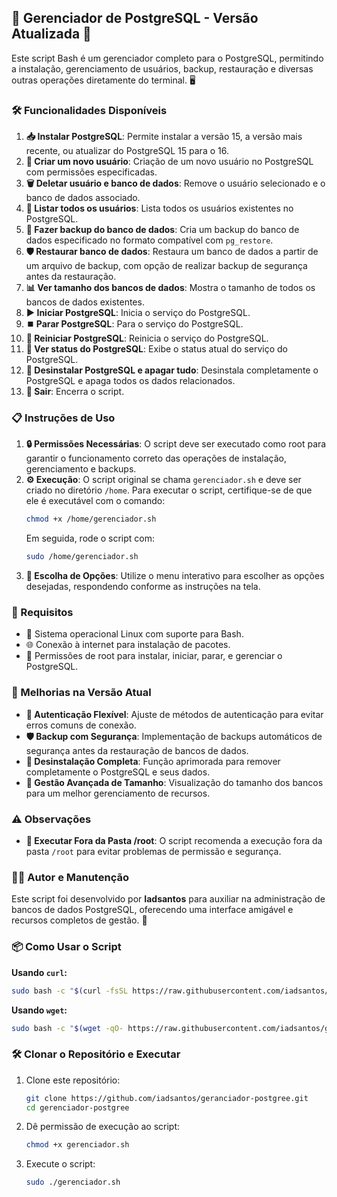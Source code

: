 
## 🚀 Gerenciador de PostgreSQL - Versão Atualizada 🎉

Este script Bash é um gerenciador completo para o PostgreSQL, permitindo a instalação, gerenciamento de usuários, backup, restauração e diversas outras operações diretamente do terminal. 🖥️

### 🛠️ Funcionalidades Disponíveis

1. **📥 Instalar PostgreSQL**: Permite instalar a versão 15, a versão mais recente, ou atualizar do PostgreSQL 15 para o 16.
2. **👤 Criar um novo usuário**: Criação de um novo usuário no PostgreSQL com permissões especificadas.
3. **🗑️ Deletar usuário e banco de dados**: Remove o usuário selecionado e o banco de dados associado.
4. **📜 Listar todos os usuários**: Lista todos os usuários existentes no PostgreSQL.
5. **💾 Fazer backup do banco de dados**: Cria um backup do banco de dados especificado no formato compatível com `pg_restore`.
6. **🛡️ Restaurar banco de dados**: Restaura um banco de dados a partir de um arquivo de backup, com opção de realizar backup de segurança antes da restauração.
7. **📊 Ver tamanho dos bancos de dados**: Mostra o tamanho de todos os bancos de dados existentes.
8. **▶️ Iniciar PostgreSQL**: Inicia o serviço do PostgreSQL.
9. **⏹️ Parar PostgreSQL**: Para o serviço do PostgreSQL.
10. **🔄 Reiniciar PostgreSQL**: Reinicia o serviço do PostgreSQL.
11. **📡 Ver status do PostgreSQL**: Exibe o status atual do serviço do PostgreSQL.
12. **🧹 Desinstalar PostgreSQL e apagar tudo**: Desinstala completamente o PostgreSQL e apaga todos os dados relacionados.
13. **🚪 Sair**: Encerra o script.

### 📋 Instruções de Uso

1. **🔒 Permissões Necessárias**: O script deve ser executado como root para garantir o funcionamento correto das operações de instalação, gerenciamento e backups.
2. **⚙️ Execução**: O script original se chama `gerenciador.sh` e deve ser criado no diretório `/home`. Para executar o script, certifique-se de que ele é executável com o comando:
   ```bash
   chmod +x /home/gerenciador.sh
   ```
   Em seguida, rode o script com:
   ```bash
   sudo /home/gerenciador.sh
   ```
3. **🎯 Escolha de Opções**: Utilize o menu interativo para escolher as opções desejadas, respondendo conforme as instruções na tela.

### 📌 Requisitos

- 🐧 Sistema operacional Linux com suporte para Bash.
- 🌐 Conexão à internet para instalação de pacotes.
- 👑 Permissões de root para instalar, iniciar, parar, e gerenciar o PostgreSQL.

### 🚀 Melhorias na Versão Atual

- **🔐 Autenticação Flexível**: Ajuste de métodos de autenticação para evitar erros comuns de conexão.
- **🛡️ Backup com Segurança**: Implementação de backups automáticos de segurança antes da restauração de bancos de dados.
- **🧹 Desinstalação Completa**: Função aprimorada para remover completamente o PostgreSQL e seus dados.
- **📏 Gestão Avançada de Tamanho**: Visualização do tamanho dos bancos para um melhor gerenciamento de recursos.

### ⚠️ Observações

- **🚫 Executar Fora da Pasta /root**: O script recomenda a execução fora da pasta `/root` para evitar problemas de permissão e segurança.


### 👨‍💻 Autor e Manutenção

Este script foi desenvolvido por **Iadsantos** para auxiliar na administração de bancos de dados PostgreSQL, oferecendo uma interface amigável e recursos completos de gestão. 🌟


### 📦 Como Usar o Script

**Usando `curl`:**
```bash
sudo bash -c "$(curl -fsSL https://raw.githubusercontent.com/iadsantos/geranciador-postgree/main/gerenciador.sh)"
```

**Usando `wget`:**
```bash
sudo bash -c "$(wget -qO- https://raw.githubusercontent.com/iadsantos/geranciador-postgree/main/gerenciador.sh)"
```

### 🛠️ Clonar o Repositório e Executar

1. Clone este repositório:
   ```bash
   git clone https://github.com/iadsantos/geranciador-postgree.git
   cd gerenciador-postgree
   ```

2. Dê permissão de execução ao script:
   ```bash
   chmod +x gerenciador.sh
   ```

3. Execute o script:
   ```bash
   sudo ./gerenciador.sh
   ```
